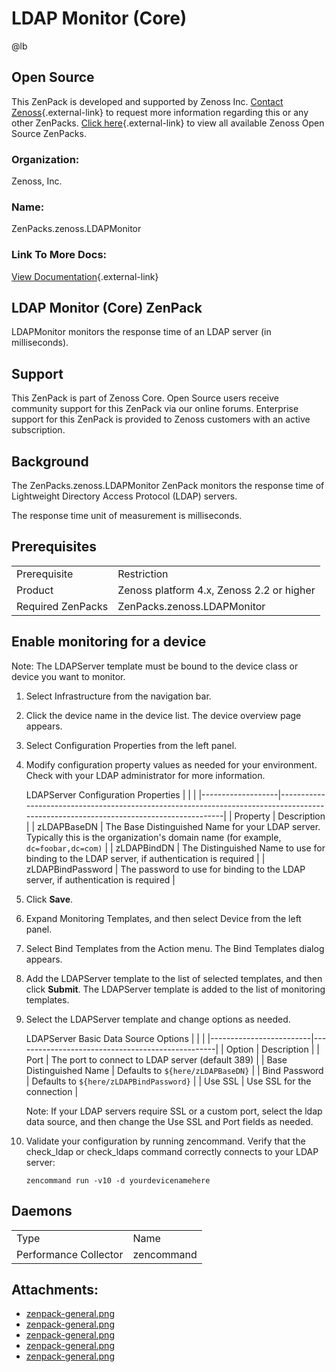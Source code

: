 # LDAP Monitor (Core)

@lb[](img/zenpack-zenpack-general.png)

## Open Source

This ZenPack is developed and supported by Zenoss Inc. [Contact Zenoss](https://tryit.zenoss.com/zenpack-contact/){.external-link} to
request more information regarding this or any other ZenPacks. [Click here](https://zenoss.com/product/zenpacks?f%5B0%5D=im_field_zenpack_category:1091){.external-link}
to view all available Zenoss Open Source ZenPacks.

### Organization:

Zenoss, Inc.

### Name:

ZenPacks.zenoss.LDAPMonitor

### Link To More Docs:

[View Documentation](http://community.zenoss.org/docs/DOC-3422){.external-link}

## LDAP Monitor (Core) ZenPack

LDAPMonitor monitors the response time of an LDAP server (in
milliseconds).

## Support

This ZenPack is part of Zenoss Core. Open Source users receive community
support for this ZenPack via our online forums. Enterprise support for
this ZenPack is provided to Zenoss customers with an active
subscription.

## Background

The ZenPacks.zenoss.LDAPMonitor ZenPack monitors the response time of
Lightweight Directory Access Protocol (LDAP) servers.

The response time unit of measurement is milliseconds.

## Prerequisites

|                   |                                           |
|-------------------|-------------------------------------------|
| Prerequisite      | Restriction                               |
| Product           | Zenoss platform 4.x, Zenoss 2.2 or higher |
| Required ZenPacks | ZenPacks.zenoss.LDAPMonitor               |

## Enable monitoring for a device

Note: The LDAPServer template must be bound to the device class or
device you want to monitor.

1.  Select Infrastructure from the navigation bar.

2.  Click the device name in the device list. The device overview page
    appears.

3.  Select Configuration Properties from the left panel.

4.  Modify configuration property values as needed for your environment.
    Check with your LDAP administrator for more information.

    LDAPServer Configuration Properties
    |                   |                                                                                                                                      |
    |-------------------|--------------------------------------------------------------------------------------------------------------------------------------|
    | Property          | Description                                                                                                                          |
    | zLDAPBaseDN       | The Base Distinguished Name for your LDAP server. Typically this is the organization's domain name (for example, `dc=foobar,dc=com)` |
    | zLDAPBindDN       | The Distinguished Name to use for binding to the LDAP server, if authentication is required                                          |
    | zLDAPBindPassword | The password to use for binding to the LDAP server, if authentication is required                                                    |

5.  Click **Save**.

6.  Expand Monitoring Templates, and then select Device from the left
    panel.

7.  Select Bind Templates from the Action menu. The Bind Templates
    dialog appears.

8.  Add the LDAPServer template to the list of selected templates, and
    then click **Submit**. The LDAPServer template is added to the list
    of monitoring templates.

9.  Select the LDAPServer template and change options as needed.

    LDAPServer Basic Data Source Options
    |                         |                                                  |
    |-------------------------|--------------------------------------------------|
    | Option                  | Description                                      |
    | Port                    | The port to connect to LDAP server (default 389) |
    | Base Distinguished Name | Defaults to `${here/zLDAPBaseDN}`                |
    | Bind Password           | Defaults to `${here/zLDAPBindPassword}`          |
    | Use SSL                 | Use SSL for the connection                       |

    Note: If your LDAP servers require SSL or a custom port, select the
    ldap data source, and then change the Use SSL and Port fields as
    needed.

10. Validate your configuration by running zencommand. Verify that the
    check_ldap or check_ldaps command correctly connects to your LDAP
    server:

        zencommand run -v10 -d yourdevicenamehere

## Daemons

|                       |            |
|-----------------------|------------|
| Type                  | Name       |
| Performance Collector | zencommand |

## Attachments:

-   [zenpack-general.png](img/zenpack-zenpack-general.png)
-   [zenpack-general.png](img/zenpack-zenpack-general.png)
-   [zenpack-general.png](img/zenpack-zenpack-general.png)
-   [zenpack-general.png](img/zenpack-zenpack-general.png)
-   [zenpack-general.png](img/zenpack-zenpack-general.png)

